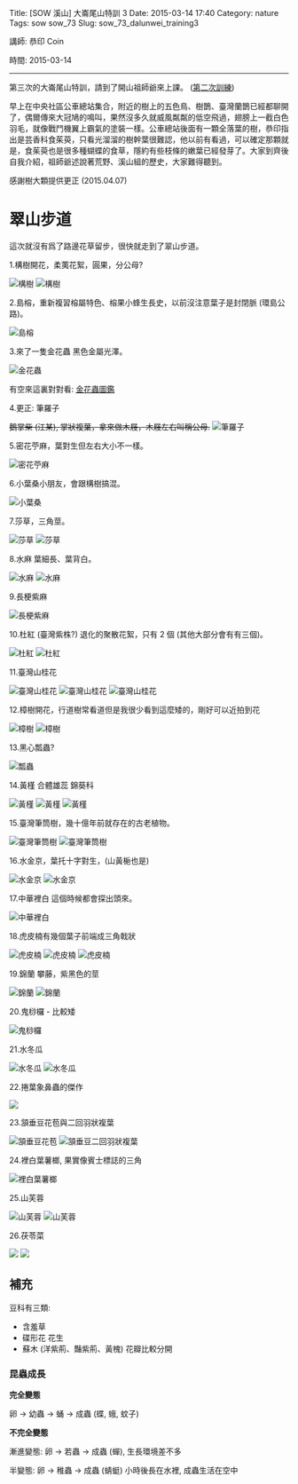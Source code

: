 Title: [SOW 溪山] 大崙尾山特訓 3
Date: 2015-03-14 17:40
Category: nature
Tags: sow sow_73
Slug: sow_73_dalunwei_training3

講師: 恭印 Coin

時間: 2015-03-14

----

第三次的大崙尾山特訓，請到了開山祖師爺來上課。 ([第二次訓練](|filename|/nature/sow-73/150214-dalunwei.md))

早上在中央社區公車總站集合，附近的樹上的五色鳥、樹鵲、臺灣蘭鵲已經都聊開了，偶爾傳來大冠鳩的鳴叫，果然沒多久就威風粼粼的低空飛過，翅膀上一截白色羽毛，就像戰鬥機翼上霸氣的塗裝一樣。公車總站後面有一顆全落葉的樹，恭印指出是芸香科食茱萸，只看光溜溜的樹幹葉很難認，他以前有看過，可以確定那顆就是，食茱萸也是很多種蝴蝶的食草，隱約有些枝條的嫩葉已經發芽了。大家到齊後自我介紹，祖師爺述說著荒野、溪山組的歷史，大家難得聽到。


感謝樹大顆提供更正 (2015.04.07)

# 翠山步道

這次就沒有爲了路邊花草留步，很快就走到了翠山步道。

1.構樹開花，柔荑花絮，圓果，分公母?

![構樹](/images/nature/150314/tn_P3141087.JPG)
![構樹](/images/nature/150314/tn_P3141091.JPG)

2.島榕，重新複習榕屬特色、榕果小蜂生長史，以前沒注意葉子是封閉脈 (環島公路)。

![島榕](/images/nature/150314/tn_P3141094.JPG)

3.來了一隻金花蟲 黑色金屬光澤。

![金花蟲](/images/nature/150314/tn_P3141096.JPG)

有空來這裏對對看: [金花蟲圖鑑](http://gaga.biodiv.tw/new23/cp03_20.htm)

4.更正: 筆羅子

<del>鵝掌柴 (江某), 掌狀複葉，拿來做木屐，木屐左右叫稱公母.</del>
![筆羅子](/images/nature/150314/tn_P3141098.JPG)

5.密花苧麻，葉對生但左右大小不一樣。

![密花苧麻](/images/nature/150314/tn_P3141100.JPG)


6.小葉桑小朋友，會跟構樹搞混。

![小葉桑](/images/nature/150314/tn_P3141103.JPG)

7.莎草，三角莖。

![莎草](/images/nature/150314/tn_P3141106.JPG)
![莎草](/images/nature/150314/tn_P3141107.JPG)

8.水麻 葉細長、葉背白。

![水麻](/images/nature/150314/tn_P3141112.JPG)
![水麻](/images/nature/150314/tn_P3141180.JPG)

9.長梗紫麻

![長梗紫麻](/images/nature/150314/tn_P3141111.JPG)

10.杜紅 (臺灣紫株?) 退化的聚散花絮，只有 2 個 (其他大部分會有有三個)。

![杜紅](/images/nature/150314/tn_P3141114.JPG)
![杜紅](/images/nature/150314/tn_P3141117.JPG)

11.臺灣山桂花

![臺灣山桂花](/images/nature/150314/tn_P3141119.JPG)
![臺灣山桂花](/images/nature/150314/tn_P3141124.JPG)
![臺灣山桂花](/images/nature/150314/tn_P3141127.JPG)


12.樟樹開花，行道樹常看道但是我很少看到這麼矮的，剛好可以近拍到花

![樟樹](/images/nature/150314/tn_P3141131.JPG)
![樟樹](/images/nature/150314/tn_P3141133.JPG)

13.黑心瓢蟲?

![瓢蟲](/images/nature/150314/tn_P3141134.JPG)

14.黃槿 合體雄蕊 錦葵科

![黃槿](/images/nature/150314/tn_P3141137.JPG)
![黃槿](/images/nature/150314/tn_P3141140.JPG)
![黃槿](/images/nature/150314/tn_P3141141.JPG)

15.臺灣筆筒樹，幾十億年前就存在的古老植物。

![臺灣筆筒樹](/images/nature/150314/tn_P3141145.JPG)
![臺灣筆筒樹](/images/nature/150314/tn_P3141146.JPG)

16.水金京，葉托十字對生，(山黃梔也是)

![水金京](/images/nature/150314/tn_P3141154.JPG)
![水金京](/images/nature/150314/tn_P3141155.JPG)

17.中華裡白 這個時候都會探出頭來。

![中華裡白](/images/nature/150314/tn_P3141158.JPG)

18.虎皮楠有幾個葉子前端成三角戟狀

![虎皮楠](/images/nature/150314/tn_P3141162.JPG)
![虎皮楠](/images/nature/150314/tn_P3141163.JPG)
![虎皮楠](/images/nature/150314/tn_P3141164.JPG)

19.錦蘭 攀藤，紫黑色的莖

![錦蘭](/images/nature/150314/tn_P3141167.JPG)
![錦蘭](/images/nature/150314/tn_P3141169.JPG)

20.鬼桫欏 - 比較矮

![鬼桫欏](/images/nature/150314/tn_P3141172.JPG)

21.水冬瓜

![水冬瓜](/images/nature/150314/tn_P3141175.JPG)
![水冬瓜](/images/nature/150314/tn_P3141176.JPG)

22.捲葉象鼻蟲的傑作

![](/images/nature/150314/tn_P3141178.JPG)
    
23.頷垂豆花苞與二回羽狀複葉
    
![頷垂豆花苞](/images/nature/150314/tn_P3141183.JPG)
![頷垂豆二回羽狀複葉](/images/nature/150314/tn_P3141189.JPG)

24.裡白葉薯榔, 果實像賓士標誌的三角

![裡白葉薯榔](/images/nature/150314/tn_P3141185.JPG)

25.山芙蓉

![山芙蓉](/images/nature/150314/tn_P3141192.JPG)
![山芙蓉](/images/nature/150314/tn_P3141193.JPG)

26.茯苓菜

![](/images/nature/150314/tn_P3141195.JPG)
![](/images/nature/150314/tn_P3141197.JPG)

## 補充

豆科有三類:

- 含羞草
- 碟形花 花生
- 蘇木 (洋紫荊、豔紫荊、黃槐) 花瓣比較分開


### 昆蟲成長

**完全變態**

卵 -> 幼蟲 -> 蛹 -> 成蟲 (蝶, 蛾, 蚊子)

**不完全變態**

漸進變態: 卵 -> 若蟲 -> 成蟲  (蟬), 生長環境差不多

半變態: 卵 -> 稚蟲 -> 成蟲 (蜻蜓) 小時後長在水裡, 成蟲生活在空中
